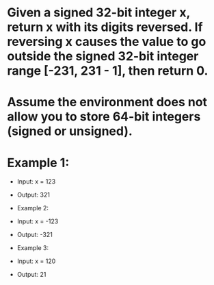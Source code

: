 # Given a signed 32-bit integer x, return x with its digits reversed. If reversing x causes the value to go outside the signed 32-bit integer range [-231, 231 - 1], then return 0.

# Assume the environment does not allow you to store 64-bit integers (signed or unsigned).

# Example 1:

- Input: x = 123
- Output: 321
- Example 2:

- Input: x = -123
- Output: -321
- Example 3:

- Input: x = 120
- Output: 21
